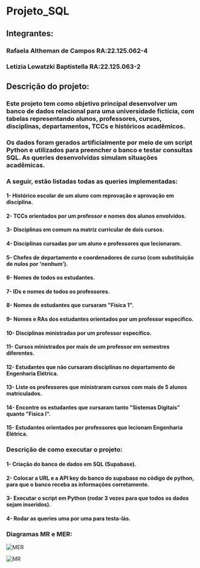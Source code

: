 # Projeto_SQL

## Integrantes:

### Rafaela Altheman de Campos RA:22.125.062-4
### Letizia Lowatzki Baptistella RA:22.125.063-2

## Descrição do projeto:

### Este projeto tem como objetivo principal desenvolver um banco de dados relacional para uma universidade fictícia, com tabelas representando alunos, professores, cursos, disciplinas, departamentos, TCCs e históricos acadêmicos.

### Os dados foram gerados artificialmente por meio de um script Python e utilizados para preencher o banco e testar consultas SQL. As queries desenvolvidas simulam situações acadêmicas.

### A seguir, estão listadas todas as queries implementadas:

#### 1- Histórico escolar de um aluno com reprovação e aprovação em disciplina. 

#### 2- TCCs orientados por um professor e nomes dos alunos envolvidos. 

#### 3- Disciplinas em comum na matriz curricular de dois cursos. 

#### 4- Disciplinas cursadas por um aluno e professores que lecionaram. 

#### 5- Chefes de departamento e coordenadores de curso (com substituição de nulos por 'nenhum'). 

#### 6- Nomes de todos os estudantes. 

#### 7- IDs e nomes de todos os professores. 

#### 8- Nomes de estudantes que cursaram "Física 1". 

#### 9- Nomes e RAs dos estudantes orientados por um professor específico.

#### 10- Disciplinas ministradas por um professor específico. 

#### 11- Cursos ministrados por mais de um professor em semestres diferentes. 

#### 12- Estudantes que não cursaram disciplinas no departamento de Engenharia Elétrica. 

#### 13- Liste os professores que ministraram cursos com mais de 5 alunos matriculados.

#### 14- Encontre os estudantes que cursaram tanto "Sistemas Digitais" quanto "Fisica I".

#### 15- Estudantes orientados por professores que lecionam Engenharia Elétrica. 

### Descrição de como executar o projeto:

#### 1- Criação do banco de dados em SQL (Supabase).

#### 2- Colocar a URL e a API key do banco do supabase no código de python, para que o banco receba as informações corretamente.

#### 3- Executar o script em Python (rodar 3 vezes para que todos os dados sejam inseridos).

#### 4- Rodar as queries uma por uma para testa-lás.

### Diagramas MR e MER:
![MER](https://github.com/user-attachments/assets/3777d7a1-c82f-444e-98f2-3311db9923ea)

![MR](https://github.com/user-attachments/assets/9fee31a8-df45-4d79-a6c1-34a355b14f42)
